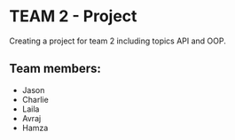 # TEAM 2 - Project

Creating a project for team 2 including topics API and OOP.

## Team members:
- Jason
- Charlie
- Laila
- Avraj
- Hamza